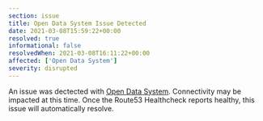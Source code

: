 ```yaml
---
section: issue
title: Open Data System Issue Detected
date: 2021-03-08T15:59:22+00:00
resolved: true
informational: false
resolvedWhen: 2021-03-08T16:11:22+00:00
affected: ['Open Data System']
severity: disrupted
---
```

An issue was dectected with [Open Data System](https://data.sba.gov).  Connectivity may be impacted at this time.  Once the Route53 Healthcheck reports healthy, this issue will automatically resolve.
